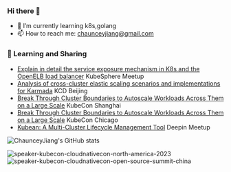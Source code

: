 ### Hi there 👋

<!--
**chaunceyjiang/chaunceyjiang** is a ✨ _special_ ✨ repository because its `README.md` (this file) appears on your GitHub profile.

Here are some ideas to get you started:

- 🔭 I’m currently working on ...
- 🌱 I’m currently learning ...
- 👯 I’m looking to collaborate on ...
- 🤔 I’m looking for help with ...
- 💬 Ask me about ...
- 📫 How to reach me: ...
- 😄 Pronouns: ...
- ⚡ Fun fact: ...
-->
- 🌱 I’m currently learning k8s,golang
- 📫 How to reach me: chaunceyjiang@gmail.com

  
### 🌱 Learning and Sharing

- [Explain in detail the service exposure mechanism in K8s and the OpenELB load balancer]( https://www.bilibili.com/video/BV1Zu411D7xq) KubeSphere Meetup
- [Analysis of cross-cluster elastic scaling scenarios and implementations for Karmada](https://www.youtube.com/watch?v=uA8h6zdcl_E&list=PLj6h78yzYM2Nyih0u05FKmUb8afB0cgkX&index=6) KCD Beijing
- [Break Through Cluster Boundaries to Autoscale Workloads Across Them on a Large Scale](https://www.youtube.com/watch?v=22W1yrEJjtQ&list=PLj6h78yzYM2OJcjIuAsbbhXAaDrAnuKRB&index=78) KubeCon Shanghai
- [Break Through Cluster Boundaries to Autoscale Workloads Across Them on a Large Scale](https://www.youtube.com/watch?v=9hn7klk7fvk&list=PLj6h78yzYM2MYc0X1465RzF_7Cqf7bnqL&index=68) KubeCon Chicago
- [Kubean: A Multi-Cluster Lifecycle Management Tool](https://www.deepin.org/zh/deepin-meetup-2024-chengdu/) Deepin Meetup 


![ChaunceyJiang's GitHub stats](https://github-readme-stats.vercel.app/api?username=chaunceyjiang&count_private=true\&show_icons=true\&show=reviews,discussions_started,discussions_answered,prs_merged,prs_merged_percentage)



![speaker-kubecon-cloudnativecon-north-america-2023](https://github.com/chaunceyjiang/chaunceyjiang/assets/17962021/683f59c6-e8cb-418f-aada-754b7408f150)
![speaker-kubecon-cloudnativecon-open-source-summit-china](https://github.com/chaunceyjiang/chaunceyjiang/assets/17962021/2613d614-2fae-4b78-aae7-636dfc1d65de)




